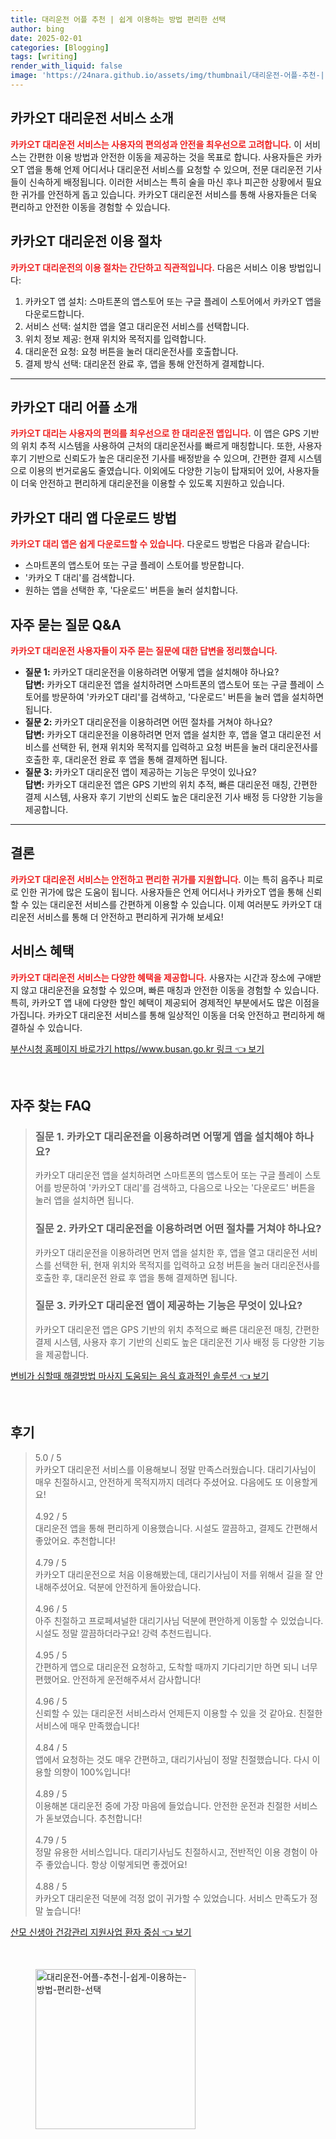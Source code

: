 ```yaml
---
title: 대리운전 어플 추천 | 쉽게 이용하는 방법 편리한 선택
author: bing
date: 2025-02-01
categories: [Blogging]
tags: [writing]
render_with_liquid: false
image: 'https://24nara.github.io/assets/img/thumbnail/대리운전-어플-추천-|-쉽게-이용하는-방법-편리한-선택.webp'
---
```



<h2 id='카카오T-대리운전-서비스-소개'>카카오T 대리운전 서비스 소개</h2>

<p><b><span style="color: #ee2323;">카카오T 대리운전 서비스는 사용자의 편의성과 안전을 최우선으로 고려합니다.</span></b> 이 서비스는 간편한 이용 방법과 안전한 이동을 제공하는 것을 목표로 합니다. 사용자들은 카카오T 앱을 통해 언제 어디서나 대리운전 서비스를 요청할 수 있으며, 전문 대리운전 기사들이 신속하게 배정됩니다. 이러한 서비스는 특히 술을 마신 후나 피곤한 상황에서 필요한 귀가를 안전하게 돕고 있습니다. 카카오T 대리운전 서비스를 통해 사용자들은 더욱 편리하고 안전한 이동을 경험할 수 있습니다.</p>

<h2 id='카카오T-대리운전-이용-절차'>카카오T 대리운전 이용 절차</h2>

<p><b><span style="color: #ee2323;">카카오T 대리운전의 이용 절차는 간단하고 직관적입니다.</span></b> 다음은 서비스 이용 방법입니다:</p>

<ol>
    <li>카카오T 앱 설치: 스마트폰의 앱스토어 또는 구글 플레이 스토어에서 카카오T 앱을 다운로드합니다.</li>
    <li>서비스 선택: 설치한 앱을 열고 대리운전 서비스를 선택합니다.</li>
    <li>위치 정보 제공: 현재 위치와 목적지를 입력합니다.</li>
    <li>대리운전 요청: 요청 버튼을 눌러 대리운전사를 호출합니다.</li>
    <li>결제 방식 선택: 대리운전 완료 후, 앱을 통해 안전하게 결제합니다.</li>
</ol>

<hr />

<h2 id='카카오T-대리-어플-소개'>카카오T 대리 어플 소개</h2>

<p><b><span style="color: #ee2323;">카카오T 대리는 사용자의 편의를 최우선으로 한 대리운전 앱입니다.</span></b> 이 앱은 GPS 기반의 위치 추적 시스템을 사용하여 근처의 대리운전사를 빠르게 매칭합니다. 또한, 사용자 후기 기반으로 신뢰도가 높은 대리운전 기사를 배정받을 수 있으며, 간편한 결제 시스템으로 이용의 번거로움도 줄였습니다. 이외에도 다양한 기능이 탑재되어 있어, 사용자들이 더욱 안전하고 편리하게 대리운전을 이용할 수 있도록 지원하고 있습니다.</p>

<h2 id='카카오T-대리-앱-다운로드-방법'>카카오T 대리 앱 다운로드 방법</h2>

<p><b><span style="color: #ee2323;">카카오T 대리 앱은 쉽게 다운로드할 수 있습니다.</span></b> 다운로드 방법은 다음과 같습니다:</p>

<ul>
    <li>스마트폰의 앱스토어 또는 구글 플레이 스토어를 방문합니다.</li>
    <li>'카카오 T 대리'를 검색합니다.</li>
    <li>원하는 앱을 선택한 후, '다운로드' 버튼을 눌러 설치합니다.</li>
</ul>

<h2 id='자주-묻는-질문-QNA'>자주 묻는 질문 Q&A</h2>

<p><b><span style="color: #ee2323;">카카오T 대리운전 사용자들이 자주 묻는 질문에 대한 답변을 정리했습니다.</span></b></p>

<ul>
    <li><b>질문 1:</b> 카카오T 대리운전을 이용하려면 어떻게 앱을 설치해야 하나요?<br>
        <b>답변:</b> 카카오T 대리운전 앱을 설치하려면 스마트폰의 앱스토어 또는 구글 플레이 스토어를 방문하여 '카카오T 대리'를 검색하고, '다운로드' 버튼을 눌러 앱을 설치하면 됩니다.</li>
    <li><b>질문 2:</b> 카카오T 대리운전을 이용하려면 어떤 절차를 거쳐야 하나요?<br>
        <b>답변:</b> 카카오T 대리운전을 이용하려면 먼저 앱을 설치한 후, 앱을 열고 대리운전 서비스를 선택한 뒤, 현재 위치와 목적지를 입력하고 요청 버튼을 눌러 대리운전사를 호출한 후, 대리운전 완료 후 앱을 통해 결제하면 됩니다.</li>
    <li><b>질문 3:</b> 카카오T 대리운전 앱이 제공하는 기능은 무엇이 있나요?<br>
        <b>답변:</b> 카카오T 대리운전 앱은 GPS 기반의 위치 추적, 빠른 대리운전 매칭, 간편한 결제 시스템, 사용자 후기 기반의 신뢰도 높은 대리운전 기사 배정 등 다양한 기능을 제공합니다.</li>
</ul>

<hr />

<h2 id='결론'>결론</h2>

<p><b><span style="color: #ee2323;">카카오T 대리운전 서비스는 안전하고 편리한 귀가를 지원합니다.</span></b> 이는 특히 음주나 피로로 인한 귀가에 많은 도움이 됩니다. 사용자들은 언제 어디서나 카카오T 앱을 통해 신뢰할 수 있는 대리운전 서비스를 간편하게 이용할 수 있습니다. 이제 여러분도 카카오T 대리운전 서비스를 통해 더 안전하고 편리하게 귀가해 보세요!</p>

<h2 id='서비스-혜택'>서비스 혜택</h2>

<p><b><span style="color: #ee2323;">카카오T 대리운전 서비스는 다양한 혜택을 제공합니다.</span></b> 사용자는 시간과 장소에 구애받지 않고 대리운전을 요청할 수 있으며, 빠른 매칭과 안전한 이동을 경험할 수 있습니다. 특히, 카카오T 앱 내에 다양한 할인 혜택이 제공되어 경제적인 부분에서도 많은 이점을 가집니다. 카카오T 대리운전 서비스를 통해 일상적인 이동을 더욱 안전하고 편리하게 해결하실 수 있습니다.</p>


<p><a class="click-button" title="부산시청 홈페이지 바로가기 https//www.busan.go.kr 링크" href="https://24nara.github.io/posts/%EB%B6%80%EC%82%B0%EC%8B%9C%EC%B2%AD-%ED%99%88%ED%8E%98%EC%9D%B4%EC%A7%80-%EB%B0%94%EB%A1%9C%EA%B0%80%EA%B8%B0-httpswww.busan.go.kr-%EB%A7%81%ED%81%AC/" rel="dofollow">부산시청 홈페이지 바로가기 https//www.busan.go.kr 링크 👈 보기</a></p><br>
<h2 id='자주_찾는_FAQ'>자주 찾는 FAQ</h2>
<div itemscope="" itemtype="https://schema.org/FAQPage"> 
<blockquote> 
<div itemscope="" itemprop="mainEntity" itemtype="https://schema.org/Question"> 
<h3 itemprop="name">질문 1. 카카오T 대리운전을 이용하려면 어떻게 앱을 설치해야 하나요?</h3> 
<div itemscope="" itemprop="acceptedAnswer" itemtype="https://schema.org/Answer"> 
<span itemprop="text"> 
<p>카카오T 대리운전 앱을 설치하려면 스마트폰의 앱스토어 또는 구글 플레이 스토어를 방문하여 '카카오T 대리'를 검색하고, 다음으로 나오는 '다운로드' 버튼을 눌러 앱을 설치하면 됩니다.</p> 
</span> 
</div> 
</div> 

<div itemscope="" itemprop="mainEntity" itemtype="https://schema.org/Question"> 
<h3 itemprop="name">질문 2. 카카오T 대리운전을 이용하려면 어떤 절차를 거쳐야 하나요?</h3> 
<div itemscope="" itemprop="acceptedAnswer" itemtype="https://schema.org/Answer"> 
<span itemprop="text"> 
<p>카카오T 대리운전을 이용하려면 먼저 앱을 설치한 후, 앱을 열고 대리운전 서비스를 선택한 뒤, 현재 위치와 목적지를 입력하고 요청 버튼을 눌러 대리운전사를 호출한 후, 대리운전 완료 후 앱을 통해 결제하면 됩니다.</p> 
</span> 
</div> 
</div> 

<div itemscope="" itemprop="mainEntity" itemtype="https://schema.org/Question"> 
<h3 itemprop="name">질문 3. 카카오T 대리운전 앱이 제공하는 기능은 무엇이 있나요?</h3> 
<div itemscope="" itemprop="acceptedAnswer" itemtype="https://schema.org/Answer"> 
<span itemprop="text"> 
<p>카카오T 대리운전 앱은 GPS 기반의 위치 추적으로 빠른 대리운전 매칭, 간편한 결제 시스템, 사용자 후기 기반의 신뢰도 높은 대리운전 기사 배정 등 다양한 기능을 제공합니다.</p> 
</span> 
</div> 
</div> 
</blockquote> 
</div>
<p><a class="click-button" title="변비가 심할때 해결방법 마사지 도움되는 음식 효과적인 솔루션" href="https://24nara.github.io/posts/%EB%B3%80%EB%B9%84%EA%B0%80-%EC%8B%AC%ED%95%A0%EB%95%8C-%ED%95%B4%EA%B2%B0%EB%B0%A9%EB%B2%95-%EB%A7%88%EC%82%AC%EC%A7%80-%EB%8F%84%EC%9B%80%EB%90%98%EB%8A%94-%EC%9D%8C%EC%8B%9D-%ED%9A%A8%EA%B3%BC%EC%A0%81%EC%9D%B8-%EC%86%94%EB%A3%A8%EC%85%98/" rel="dofollow">변비가 심할때 해결방법 마사지 도움되는 음식 효과적인 솔루션 👈 보기</a></p><br>
<h2 id='후기'>후기</h2>
<div itemscope itemtype="https://schema.org/Product">
  <blockquote>
  <div itemprop="review" itemscope itemtype="https://schema.org/Review">
      <div itemprop="reviewRating" itemscope itemtype="https://schema.org/Rating"> <span itemprop="ratingValue">5.0</span> / <span itemprop="bestRating">5</span> </div>
      <span itemprop="reviewBody">카카오T 대리운전 서비스를 이용해보니 정말 만족스러웠습니다. 대리기사님이 매우 친절하시고, 안전하게 목적지까지 데려다 주셨어요. 다음에도 또 이용할게요!</span>
  </div>
  <br>
  <div itemprop="review" itemscope itemtype="https://schema.org/Review">
      <div itemprop="reviewRating" itemscope itemtype="https://schema.org/Rating"> <span itemprop="ratingValue">4.92</span> / <span itemprop="bestRating">5</span> </div>
      <span itemprop="reviewBody">대리운전 앱을 통해 편리하게 이용했습니다. 시설도 깔끔하고, 결제도 간편해서 좋았어요. 추천합니다!</span>
  </div>
  <br>
  <div itemprop="review" itemscope itemtype="https://schema.org/Review">
      <div itemprop="reviewRating" itemscope itemtype="https://schema.org/Rating"> <span itemprop="ratingValue">4.79</span> / <span itemprop="bestRating">5</span> </div>
      <span itemprop="reviewBody">카카오T 대리운전으로 처음 이용해봤는데, 대리기사님이 저를 위해서 길을 잘 안내해주셨어요. 덕분에 안전하게 돌아왔습니다.</span>
  </div>
  <br>
  <div itemprop="review" itemscope itemtype="https://schema.org/Review">
      <div itemprop="reviewRating" itemscope itemtype="https://schema.org/Rating"> <span itemprop="ratingValue">4.96</span> / <span itemprop="bestRating">5</span> </div>
      <span itemprop="reviewBody">아주 친절하고 프로페셔널한 대리기사님 덕분에 편안하게 이동할 수 있었습니다. 시설도 정말 깔끔하더라구요! 강력 추천드립니다.</span>
  </div>
  <br>
  <div itemprop="review" itemscope itemtype="https://schema.org/Review">
      <div itemprop="reviewRating" itemscope itemtype="https://schema.org/Rating"> <span itemprop="ratingValue">4.95</span> / <span itemprop="bestRating">5</span> </div>
      <span itemprop="reviewBody">간편하게 앱으로 대리운전 요청하고, 도착할 때까지 기다리기만 하면 되니 너무 편했어요. 안전하게 운전해주셔서 감사합니다!</span>
  </div>
  <br>
  <div itemprop="review" itemscope itemtype="https://schema.org/Review">
      <div itemprop="reviewRating" itemscope itemtype="https://schema.org/Rating"> <span itemprop="ratingValue">4.96</span> / <span itemprop="bestRating">5</span> </div>
      <span itemprop="reviewBody">신뢰할 수 있는 대리운전 서비스라서 언제든지 이용할 수 있을 것 같아요. 친절한 서비스에 매우 만족했습니다!</span>
  </div>
  <br>
  <div itemprop="review" itemscope itemtype="https://schema.org/Review">
      <div itemprop="reviewRating" itemscope itemtype="https://schema.org/Rating"> <span itemprop="ratingValue">4.84</span> / <span itemprop="bestRating">5</span> </div>
      <span itemprop="reviewBody">앱에서 요청하는 것도 매우 간편하고, 대리기사님이 정말 친절했습니다. 다시 이용할 의향이 100%입니다!</span>
  </div>
  <br>
  <div itemprop="review" itemscope itemtype="https://schema.org/Review">
      <div itemprop="reviewRating" itemscope itemtype="https://schema.org/Rating"> <span itemprop="ratingValue">4.89</span> / <span itemprop="bestRating">5</span> </div>
      <span itemprop="reviewBody">이용해본 대리운전 중에 가장 마음에 들었습니다. 안전한 운전과 친절한 서비스가 돋보였습니다. 추천합니다!</span>
  </div>
  <br>
  <div itemprop="review" itemscope itemtype="https://schema.org/Review">
      <div itemprop="reviewRating" itemscope itemtype="https://schema.org/Rating"> <span itemprop="ratingValue">4.79</span> / <span itemprop="bestRating">5</span> </div>
      <span itemprop="reviewBody">정말 유용한 서비스입니다. 대리기사님도 친절하시고, 전반적인 이용 경험이 아주 좋았습니다. 항상 이렇게되면 좋겠어요!</span>
  </div>
  <br>
  <div itemprop="review" itemscope itemtype="https://schema.org/Review">
      <div itemprop="reviewRating" itemscope itemtype="https://schema.org/Rating"> <span itemprop="ratingValue">4.88</span> / <span itemprop="bestRating">5</span> </div>
      <span itemprop="reviewBody">카카오T 대리운전 덕분에 걱정 없이 귀가할 수 있었습니다. 서비스 만족도가 정말 높습니다!</span>
  </div>
  </blockquote>
</div>
<p><a class="click-button" title="산모 신생아 건강관리 지원사업 환자 중심" href="https://24nara.github.io/posts/%EC%82%B0%EB%AA%A8-%EC%8B%A0%EC%83%9D%EC%95%84-%EA%B1%B4%EA%B0%95%EA%B4%80%EB%A6%AC-%EC%A7%80%EC%9B%90%EC%82%AC%EC%97%85-%ED%99%98%EC%9E%90-%EC%A4%91%EC%8B%AC/" rel="dofollow">산모 신생아 건강관리 지원사업 환자 중심 👈 보기</a></p><br>
<figure class="image"><img src="https://24nara.github.io/assets/img/thumbnail/대리운전-어플-추천-|-쉽게-이용하는-방법-편리한-선택.webp" alt="대리운전-어플-추천-|-쉽게-이용하는-방법-편리한-선택" width="256" height="256"></figure>